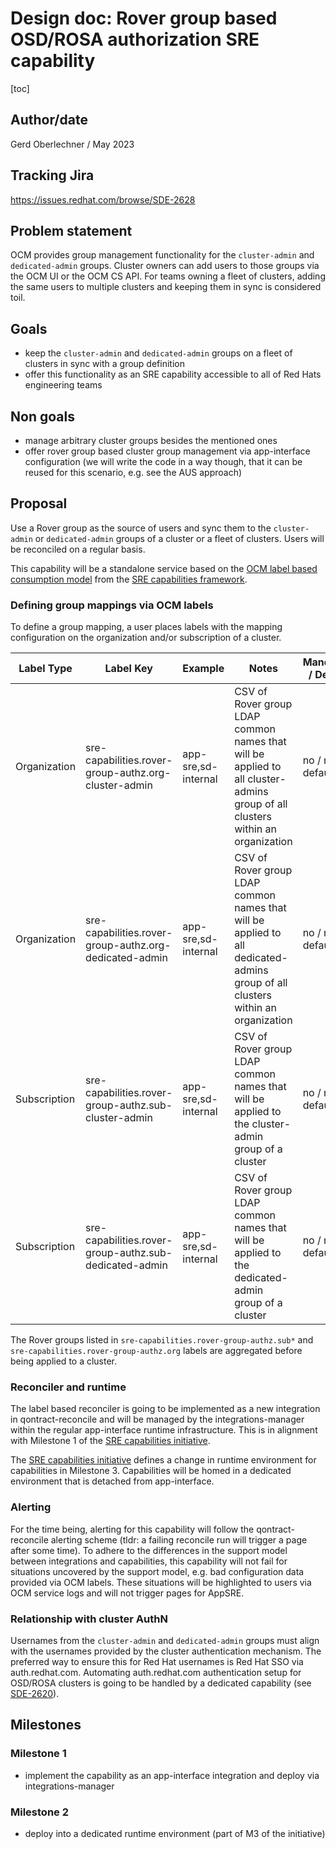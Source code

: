 # Design doc: Rover group based OSD/ROSA authorization SRE capability

[toc]

## Author/date

Gerd Oberlechner / May 2023

## Tracking Jira

<https://issues.redhat.com/browse/SDE-2628>

## Problem statement

OCM provides group management functionality for the `cluster-admin` and `dedicated-admin` groups. Cluster owners can add users to those groups via the OCM UI or the OCM CS API. For teams owning a fleet of clusters, adding the same users to multiple clusters and keeping them in sync is considered toil.

## Goals

- keep the `cluster-admin` and `dedicated-admin` groups on a fleet of clusters in sync with a group definition
- offer this functionality as an SRE capability accessible to all of Red Hats engineering teams

## Non goals

- manage arbitrary cluster groups besides the mentioned ones
- offer rover group based cluster group management via app-interface configuration (we will write the code in a way though, that it can be reused for this scenario, e.g. see the AUS approach)

## Proposal

Use a Rover group as the source of users and sync them to the `cluster-admin` or `dedicated-admin` groups of a cluster or a fleet of clusters. Users will be reconciled on a regular basis.

This capability will be a standalone service based on the [OCM label based consumption model](https://service.pages.redhat.com/dev-guidelines/docs/sre-capabilities/framework/ocm-labels) from the [SRE capabilities framework](https://service.pages.redhat.com/dev-guidelines/docs/sre-capabilities/framework).

### Defining group mappings via OCM labels

To define a group mapping, a user places labels with the mapping configuration on the organization and/or subscription of a cluster.

| Label Type   | Label Key                                              | Example             | Notes                                                                                                                          | Mandatory / Default |
|--------------|--------------------------------------------------------|---------------------|--------------------------------------------------------------------------------------------------------------------------------|---------------------|
| Organization | sre-capabilities.rover-group-authz.org-cluster-admin   | app-sre,sd-internal | CSV of Rover group LDAP common names that will be applied to all cluster-admins group of all clusters within an organization   | no / no default     |
| Organization | sre-capabilities.rover-group-authz.org-dedicated-admin | app-sre,sd-internal | CSV of Rover group LDAP common names that will be applied to all dedicated-admins group of all clusters within an organization | no / no default     |
| Subscription | sre-capabilities.rover-group-authz.sub-cluster-admin   | app-sre,sd-internal | CSV of Rover group LDAP common names that will be applied to the cluster-admin group of a cluster                              | no / no default     |
| Subscription | sre-capabilities.rover-group-authz.sub-dedicated-admin | app-sre,sd-internal | CSV of Rover group LDAP common names that will be applied to the dedicated-admin group of a cluster                            | no / no default     |

The Rover groups listed in `sre-capabilities.rover-group-authz.sub*` and `sre-capabilities.rover-group-authz.org` labels are aggregated before being applied to a cluster.

### Reconciler and runtime

The label based reconciler is going to be implemented as a new integration in qontract-reconcile and will be managed by the integrations-manager within the regular app-interface runtime infrastructure. This is in alignment with Milestone 1 of the [SRE capabilities initiative](docs/app-sre/initiatives/sre-capabilities.md).

The [SRE capabilities initiative](docs/app-sre/initiatives/sre-capabilities.md) defines a change in runtime environment for capabilities in Milestone 3. Capabilities will be homed in a dedicated environment that is detached from app-interface.

### Alerting

For the time being, alerting for this capability will follow the qontract-reconcile alerting scheme (tldr: a failing reconcile run will trigger a page after some time). To adhere to the differences in the support model between integrations and capabilities, this capability will not fail for situations uncovered by the support model, e.g. bad configuration data provided via OCM labels. These situations will be highlighted to users via OCM service logs and will not trigger pages for AppSRE.

### Relationship with cluster AuthN

Usernames from the `cluster-admin` and `dedicated-admin` groups must align with the usernames provided by the cluster authentication mechanism. The preferred way to ensure this for Red Hat usernames is Red Hat SSO via auth.redhat.com. Automating auth.redhat.com authentication setup for OSD/ROSA clusters is going to be handled by a dedicated capability (see [SDE-2620](https://issues.redhat.com/browse/SDE-2620)).

## Milestones

### Milestone 1

- implement the capability as an app-interface integration and deploy via integrations-manager

### Milestone 2

- deploy into a dedicated runtime environment (part of M3 of the initiative)
